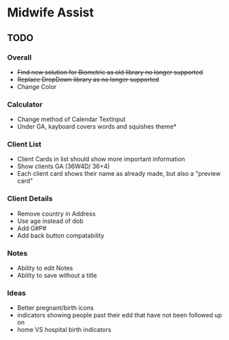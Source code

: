 # Midwife Assist

## TODO

### Overall
* ~~Find new solution for Biometric as old library no longer supported~~
* ~~Replace DropDown library as no longer supported~~
* Change Color
### Calculator
* Change method of Calendar TextInput
* Under GA, kayboard covers words and squishes theme*
### Client List
* Client Cards in list should show more important information
* Show clients GA (36W4D/ 36+4)
* Each client card shows their name as already made, but also a "preview card"
### Client Details
* Remove country in Address
* Use age instead of dob
* Add G#P#
* Add back button compatability
### Notes
* Ability to edit Notes
* Ability to save without a title

### Ideas
* Better pregnant/birth icons
* indicators showing people past their edd that have not been followed up on
* home VS hospital birth indicators
